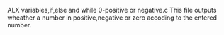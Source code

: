 ALX variables,if,else and while
0-positive or negative.c
 This file outputs wheather a number in positive,negative or  zero
 accoding to the entered number.
